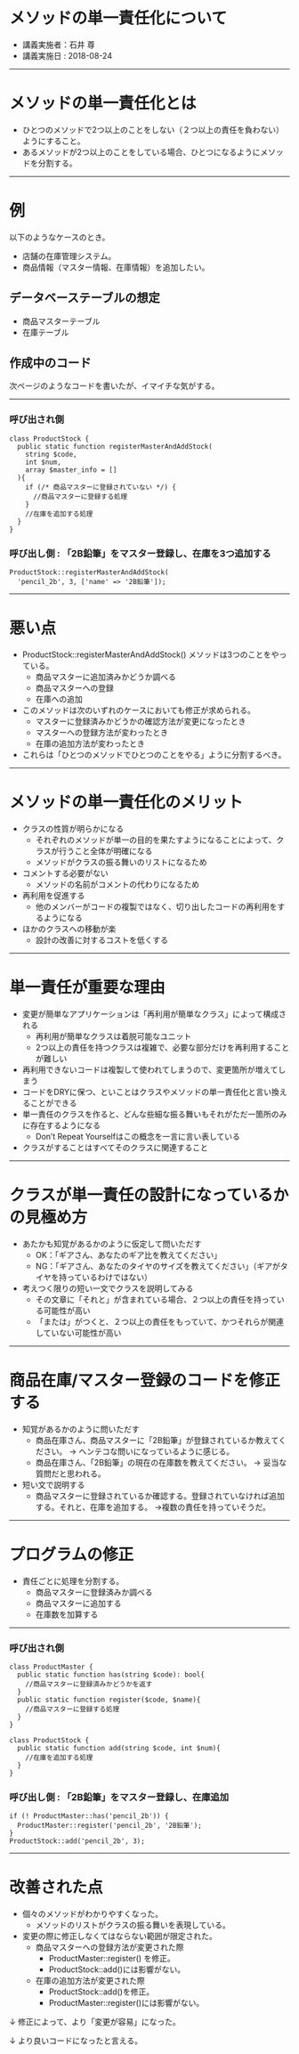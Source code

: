 # メソッドの単一責任化について
* 講義実施者：石井 尊
* 講義実施日 : 2018-08-24

---
# メソッドの単一責任化とは
- ひとつのメソッドで2つ以上のことをしない（２つ以上の責任を負わない）ようにすること。
- あるメソッドが2つ以上のことをしている場合、ひとつになるようにメソッドを分割する。

---
# 例
以下のようなケースのとき。

* 店舗の在庫管理システム。
* 商品情報（マスター情報、在庫情報）を追加したい。

## データベーステーブルの想定
  * 商品マスターテーブル
  * 在庫テーブル

## 作成中のコード
次ページのようなコードを書いたが、イマイチな気がする。

---
### 呼び出され側
```
class ProductStock {
  public static function registerMasterAndAddStock(
    string $code,
    int $num,
    array $master_info = []
  ){
    if (/* 商品マスターに登録されていない */) {
      //商品マスターに登録する処理
    }
    //在庫を追加する処理
  }
}
```

### 呼び出し側 : 「2B鉛筆」をマスター登録し、在庫を3つ追加する
```
ProductStock::registerMasterAndAddStock(
  'pencil_2b', 3, ['name' => '2B鉛筆']);
```

---
# 悪い点
* ProductStock::registerMasterAndAddStock() メソッドは3つのことをやっている。
  * 商品マスターに追加済みかどうか調べる
  * 商品マスターへの登録
  * 在庫への追加
* このメソッドは次のいずれのケースにおいても修正が求められる。
  * マスターに登録済みかどうかの確認方法が変更になったとき
  * マスターへの登録方法が変わったとき
  * 在庫の追加方法が変わったとき
* これらは「ひとつのメソッドでひとつのことをやる」ように分割するべき。

---
# メソッドの単一責任化のメリット
- クラスの性質が明らかになる
    - それぞれのメソッドが単一の目的を果たすようになることによって、クラスが行うこと全体が明確になる
    - メソッドがクラスの振る舞いのリストになるため
- コメントする必要がない
    - メソッドの名前がコメントの代わりになるため
- 再利用を促進する
    - 他のメンバーがコードの複製ではなく、切り出したコードの再利用をするようになる
- ほかのクラスへの移動が楽
    - 設計の改善に対するコストを低くする

---
# 単一責任が重要な理由
- 変更が簡単なアプリケーションは「再利用が簡単なクラス」によって構成される
    - 再利用が簡単なクラスは着脱可能なユニット
    - 2つ以上の責任を持つクラスは複雑で、必要な部分だけを再利用することが難しい
- 再利用できないコードは複製して使われてしまうので、変更箇所が増えてしまう
- コードをDRYに保つ、といことはクラスやメソッドの単一責任化と言い換えることができる
- 単一責任のクラスを作ると、どんな些細な振る舞いもそれがただ一箇所のみに存在するようになる
    - Don’t Repeat Yourselfはこの概念を一言に言い表している
- クラスがすることはすべてそのクラスに関連すること

---
# クラスが単一責任の設計になっているかの見極め方
- あたかも知覚があるかのように仮定して問いただす
    - OK：「ギアさん、あなたのギア比を教えてください」
    - NG：「ギアさん、あなたのタイヤのサイズを教えてください」（ギアがタイヤを持っているわけではない）
- 考えつく限りの短い一文でクラスを説明してみる
    - その文章に「それと」が含まれている場合、２つ以上の責任を持っている可能性が高い
    - 「または」がつくと、２つ以上の責任をもっていて、かつそれらが関連していない可能性が高い

---
# 商品在庫/マスター登録のコードを修正する
* 知覚があるかのように問いただす
  * 商品在庫さん、商品マスターに「2B鉛筆」が登録されているか教えてください。
    → ヘンテコな問いになっているように感じる。
  * 商品在庫さん、「2B鉛筆」の現在の在庫数を教えてください。
    → 妥当な質問だと思われる。
* 短い文で説明する
  * 商品マスターに登録されているか確認する。登録されていなければ追加する。それと、在庫を追加する。
    →複数の責任を持っていそうだ。

---
# プログラムの修正
* 責任ごとに処理を分割する。
  * 商品マスターに登録済みか調べる
  * 商品マスターに追加する
  * 在庫数を加算する

---
### 呼び出され側
```
class ProductMaster {
  public static function has(string $code): bool{
    //商品マスターに登録済みかどうかを返す
  }
  public static function register($code, $name){
    //商品マスターに登録する処理
  }
}
```

```
class ProductStock {
  public static function add(string $code, int $num){
    //在庫を追加する処理
  }
}
```

### 呼び出し側 : 「2B鉛筆」をマスター登録し、在庫追加
```
if (! ProductMaster::has('pencil_2b')) {
  ProductMaster::register('pencil_2b', '2B鉛筆');
}
ProductStock::add('pencil_2b', 3);
```

---
# 改善された点
* 個々のメソッドがわかりやすくなった。
  * メソッドのリストがクラスの振る舞いを表現している。
* 変更の際に修正しなくてはならない範囲が限定された。
  * 商品マスターへの登録方法が変更された際
    * ProductMaster::register() を修正。
    * ProductStock::add()には影響がない。
  * 在庫の追加方法が変更された際
    * ProductStock::add()を修正。
    * ProductMaster::register()には影響がない。

↓
修正によって、より「変更が容易」になった。

↓
より良いコードになったと言える。